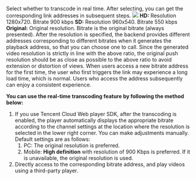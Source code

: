Select whether to transcode in real time. After selecting, you can get the corresponding link addresses in subsequent steps.
![](//mc.qcloudimg.com/static/img/2a1281efea2f97bfaca53f52e713bb37/image.png)
**HD:** Resolution 1280x720. Bitrate 900 kbps
**SD:** Resolution 960x540. Bitrate 550 kbps
**Original:** Original resolution. Bitrate is the original bitrate (always presented).
After the resolution is specified, the backend provides different addresses corresponding to different bitrates when it generates the playback address, so that you can choose one to call. Since the generated video resolution is strictly in line with the above ratio, the original push resolution should be as close as possible to the above ratio to avoid extension or distortion of views.
When users access a new bitrate address for the first time, the user who first triggers the link may experience a long load time, which is normal. Users who access the address subsequently can enjoy a consistent experience.

**You can use the real-time transcoding feature by following the method below:**
1. If you use Tencent Cloud Web player SDK, after the transcoding is enabled, the player automatically displays the appropriate bitrate according to the channel settings at the location where the resolution is selected in the lower right corner. You can make adjustments manually. Default settings are as follows:
	1. PC: The original resolution is preferred.
	2. Mobile: **High definition** with resolution of 900 Kbps is preferred. If it is unavailable, the original resolution is used.
2. Directly access to the corresponding bitrate address, and play videos using a third-party player.
